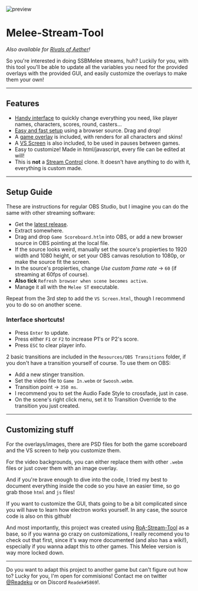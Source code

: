 ![preview](https://cdn.discordapp.com/attachments/574303886869790730/752865123009298532/unknown.png)

# Melee-Stream-Tool
*Also available for [Rivals of Aether](https://github.com/Readek/RoA-Stream-Tool)!*

So you're interested in doing SSBMelee streams, huh? Luckily for you, with this tool you'll be able to update all the variables you need for the provided overlays with the provided GUI, and easily customize the overlays to make them your own!

---

## Features
- [Handy interface](https://gfycat.com/linearglaringkitten) to quickly change everything you need, like player names, characters, scores, round, casters...
- [Easy and fast setup](https://gfycat.com/mediumtotalhalicore) using a browser source. Drag and drop!
- A [game overlay](https://gfycat.com/favorableidioticbeaver) is included, with renders for all characters and skins!
- A [VS Screen](https://gfycat.com/jitterymediumchimneyswift) is also included, to be used in pauses between games.
- Easy to customize! Made in html/javascript, every file can be edited at will!
- This is **not** a [Stream Control](http://farpnut.net/StreamControl) clone. It doesn't have anything to do with it, everything is custom made.

---

## Setup Guide
These are instructions for regular OBS Studio, but I imagine you can do the same with other streaming software:
- Get the [latest release](https://github.com/Readek/Melee-Stream-Tool/releases).
- Extract somewhere.
- Drag and drop `Game Scoreboard.htlm` into OBS, or add a new browser source in OBS pointing at the local file.
- If the source looks weird, manually set the source's propierties to 1920 width and 1080 height, or set your OBS canvas resolution to 1080p, or make the source fit the screen.
- In the source's propierties, change *Use custom frame rate* -> `60` (if streaming at 60fps of course).
- **Also tick** `Refresh browser when scene becomes active`.
- Manage it all with the `Melee ST` executable.

Repeat from the 3rd step to add the `VS Screen.html`, though I recommend you to do so on another scene.

### Interface shortcuts!
- Press `Enter` to update.
- Press either `F1` or `F2` to increase P1's or P2's score.
- Press `ESC` to clear player info.

2 basic transitions are included in the `Resources/OBS Transitions` folder, if you don't have a transition yourself of course. To use them on OBS:
- Add a new stinger transition.
- Set the video file to `Game In.webm` or `Swoosh.webm`.
- Transition point -> `350 ms`.
- I recommend you to set the Audio Fade Style to crossfade, just in case.
- On the scene's right click menu, set it to Transition Override to the transition you just created.

---

## Customizing stuff

For the overlays/images, there are PSD files for both the game scoreboard and the VS screen to help you customize them.

For the video backgrounds, you can either replace them with other `.webm` files or just cover them with an image overlay.

And if you're brave enough to dive into the code, I tried my best to document everything inside the code so you have an easier time, so go grab those `html` and `js` files!

If you want to customize the GUI, thats going to be a bit complicated since you will have to learn how electron works yourself. In any case, the source code is also on this github!

And most importantly, this project was created using [RoA-Stream-Tool](https://github.com/Readek/RoA-Stream-Tool) as a base, so if you wanna go crazy on customizations, I really recomend you to check out that first, since it's way more documented (and also has a wiki!), especially if you wanna adapt this to other games. This Melee version is way more locked down.

---

Do you want to adapt this project to another game but can't figure out how to? Lucky for you, I'm open for commisions! Contact me on twitter [@Readeku](https://twitter.com/Readeku) or on Discord `Readek#5869`!.

